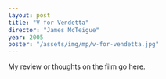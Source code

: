```yaml
---
layout: post
title: "V for Vendetta"
director: "James McTeigue"
year: 2005
poster: "/assets/img/mp/v-for-vendetta.jpg"
---
```


My review or thoughts on the film go here.
